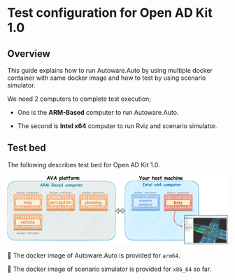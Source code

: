 # Test configuration for Open AD Kit 1.0

## Overview

This guide explains how to run Autoware.Auto by using multiple docker container with same docker image and how to test by using scenario simulator.

We need 2 computers to complete test execution;

- One is the __ARM-Based__ computer to run Autoware.Auto.

- The second is __Intel x64__ computer to run Rviz and scenario simulator.

## Test bed

The following describes test bed for Open AD Kit 1.0.

![Test bed](images/test-configuration/test-bed.png)

:speech_balloon: The docker image of Autoware.Auto is provided for `arm64`.

:speech_balloon: The docker image of scenario simulator is provided for `x86_64` so far.
